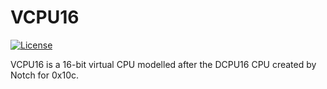 VCPU16
======

[![License](https://img.shields.io/badge/License-Apache%202.0-blue.svg)](https://opensource.org/licenses/Apache-2.0)

VCPU16 is a 16-bit virtual CPU modelled after the DCPU16 CPU created by Notch for 0x10c.